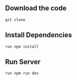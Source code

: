 ## Download the code
```git clone ```

## Install Dependencies 
```run npm install```

## Run Server
```run npm run dev```
